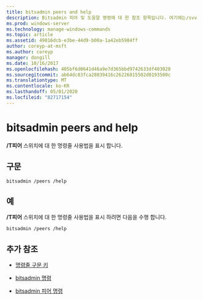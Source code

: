 ```yaml
---
title: bitsadmin peers and help
description: Bitsadmin 피어 및 도움말 명령에 대 한 참조 항목입니다. 여기에는/svv 스위치에 대 한 명령줄 사용이 표시 됩니다.
ms.prod: windows-server
ms.technology: manage-windows-commands
ms.topic: article
ms.assetid: 49016dcb-e3be-44d9-b00a-1a42eb5984ff
author: coreyp-at-msft
ms.author: coreyp
manager: dongill
ms.date: 10/16/2017
ms.openlocfilehash: 405bf6d0641d46a9e7d365bbd9742633df403020
ms.sourcegitcommit: ab64dc83fca28039416c26226815502d0193500c
ms.translationtype: MT
ms.contentlocale: ko-KR
ms.lasthandoff: 05/01/2020
ms.locfileid: "82717154"
---
```

# <a name="bitsadmin-peers-and-help"></a>bitsadmin peers and help

**/T피어** 스위치에 대 한 명령줄 사용법을 표시 합니다.

## <a name="syntax"></a>구문

```
bitsadmin /peers /help
```

## <a name="examples"></a>예

**/T피어** 스위치에 대 한 명령줄 사용법을 표시 하려면 다음을 수행 합니다.

```
bitsadmin /peers /help
```

## <a name="additional-references"></a>추가 참조

- [명령줄 구문 키](command-line-syntax-key.md)

- [bitsadmin 명령](bitsadmin.md)

- [bitsadmin 피어 명령](bitsadmin-peers.md)
